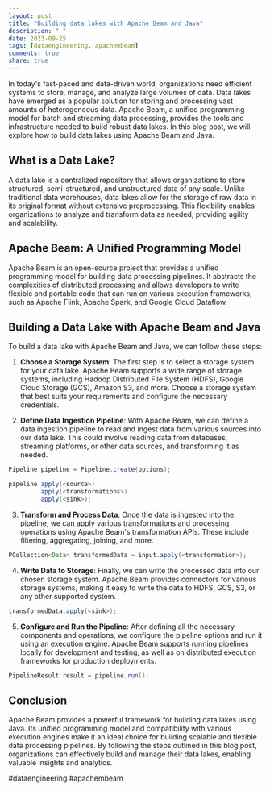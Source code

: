 ```yaml
---
layout: post
title: "Building data lakes with Apache Beam and Java"
description: " "
date: 2023-09-25
tags: [dataengineering, apachembeam]
comments: true
share: true
---
```


In today's fast-paced and data-driven world, organizations need efficient systems to store, manage, and analyze large volumes of data. Data lakes have emerged as a popular solution for storing and processing vast amounts of heterogeneous data. Apache Beam, a unified programming model for batch and streaming data processing, provides the tools and infrastructure needed to build robust data lakes. In this blog post, we will explore how to build data lakes using Apache Beam and Java.

## What is a Data Lake?

A data lake is a centralized repository that allows organizations to store structured, semi-structured, and unstructured data of any scale. Unlike traditional data warehouses, data lakes allow for the storage of raw data in its original format without extensive preprocessing. This flexibility enables organizations to analyze and transform data as needed, providing agility and scalability.

## Apache Beam: A Unified Programming Model

Apache Beam is an open-source project that provides a unified programming model for building data processing pipelines. It abstracts the complexities of distributed processing and allows developers to write flexible and portable code that can run on various execution frameworks, such as Apache Flink, Apache Spark, and Google Cloud Dataflow.

## Building a Data Lake with Apache Beam and Java

To build a data lake with Apache Beam and Java, we can follow these steps:

1. **Choose a Storage System**: The first step is to select a storage system for your data lake. Apache Beam supports a wide range of storage systems, including Hadoop Distributed File System (HDFS), Google Cloud Storage (GCS), Amazon S3, and more. Choose a storage system that best suits your requirements and configure the necessary credentials.

2. **Define Data Ingestion Pipeline**: With Apache Beam, we can define a data ingestion pipeline to read and ingest data from various sources into our data lake. This could involve reading data from databases, streaming platforms, or other data sources, and transforming it as needed.

```java
Pipeline pipeline = Pipeline.create(options);

pipeline.apply(<source>)
        .apply(<transformations>)
        .apply(<sink>);
```

3. **Transform and Process Data**: Once the data is ingested into the pipeline, we can apply various transformations and processing operations using Apache Beam's transformation APIs. These include filtering, aggregating, joining, and more.

```java
PCollection<Data> transformedData = input.apply(<transformation>);
```

4. **Write Data to Storage**: Finally, we can write the processed data into our chosen storage system. Apache Beam provides connectors for various storage systems, making it easy to write the data to HDFS, GCS, S3, or any other supported system.

```java
transformedData.apply(<sink>);
```

5. **Configure and Run the Pipeline**: After defining all the necessary components and operations, we configure the pipeline options and run it using an execution engine. Apache Beam supports running pipelines locally for development and testing, as well as on distributed execution frameworks for production deployments.

```java
PipelineResult result = pipeline.run();
```

## Conclusion

Apache Beam provides a powerful framework for building data lakes using Java. Its unified programming model and compatibility with various execution engines make it an ideal choice for building scalable and flexible data processing pipelines. By following the steps outlined in this blog post, organizations can effectively build and manage their data lakes, enabling valuable insights and analytics.

#dataengineering #apachembeam